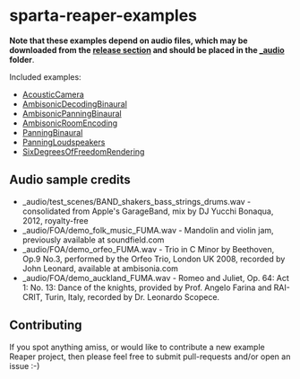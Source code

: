 # sparta-reaper-examples

**Note that these examples depend on audio files, which may be downloaded from the [release section](https://github.com/leomccormack/sparta-reaper-examples/releases) and should be placed in the [_audio](_audio/) folder**.

Included examples:
* [AcousticCamera](AcousticCamera)
* [AmbisonicDecodingBinaural](AmbisonicDecodingBinaural)
* [AmbisonicPanningBinaural](AmbisonicPanningBinaural)
* [AmbisonicRoomEncoding](AmbisonicRoomEncoding)
* [PanningBinaural](PanningBinaural)
* [PanningLoudspeakers](PanningLoudspeakers)
* [SixDegreesOfFreedomRendering](SixDegreesOfFreedomRendering)

## Audio sample credits

* _audio/test_scenes/BAND_shakers_bass_strings_drums.wav - consolidated from Apple's GarageBand, mix by DJ Yucchi Bonaqua, 2012, royalty-free
* _audio/FOA/demo_folk_music_FUMA.wav - Mandolin and violin jam, previously available at soundfield.com
* _audio/FOA/demo_orfeo_FUMA.wav - Trio in C Minor by Beethoven, Op.9 No.3, performed by the Orfeo Trio, London UK 2008, recorded by John Leonard, available at ambisonia.com
* _audio/FOA/demo_auckland_FUMA.wav - Romeo and Juliet, Op. 64: Act 1: No. 13: Dance of the knights, provided by Prof. Angelo Farina and RAI-CRIT, Turin, Italy, recorded by Dr. Leonardo Scopece. 

## Contributing

If you spot anything amiss, or would like to contribute a new example Reaper project, then please feel free to submit pull-requests and/or open an issue :-) 

